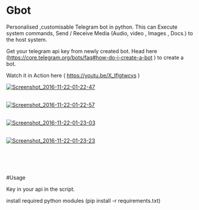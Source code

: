 # Gbot

Personalised ,customisable Telegram bot in python.
This can Execute system commands, Send / Receive Media (Audio, video , Images , Docs.) to the host system.

Get your telegram api key from newly created bot. Head here (https://core.telegram.org/bots/faq#how-do-i-create-a-bot ) to create a bot.

Watch it in Action here  ( https://youtu.be/X_lflgtwcvs )

<a href='https://postimg.org/image/689c0qyb5/' target='_blank'><img src='https://s16.postimg.org/krgh25rg5/Screenshot_2016_11_22_01_22_47.png' border='0' alt="Screenshot_2016-11-22-01-22-47"/></a><br/><br/>

<a href='https://postimg.org/image/na262ud69/' target='_blank'><img src='https://s16.postimg.org/na262ud6d/Screenshot_2016_11_22_01_22_57.png' border='0' alt="Screenshot_2016-11-22-01-22-57"/></a><br/><br/>

<a href='https://postimg.org/image/468umi0c1/' target='_blank'><img src='https://s16.postimg.org/m91xdpw6t/Screenshot_2016_11_22_01_23_03.png' border='0' alt="Screenshot_2016-11-22-01-23-03"/></a><br/><br/>

<a href='https://postimg.org/image/d2jmqfqy9/' target='_blank'><img src='https://s16.postimg.org/wkea6dnw5/Screenshot_2016_11_22_01_23_23.png' border='0' alt="Screenshot_2016-11-22-01-23-23"/></a><br/><br/>
<br /><br /><br />

#Usage

Key in your api in the script.

install required python modules
(pip install -r requirements.txt)

